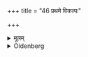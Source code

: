 +++
title = "46 प्रथमे विकल्पः"

+++

<details><summary>मूलम्</summary>

प्रथमे विकल्पः ४६
</details>

<details><summary>Oldenberg</summary>

46. The first time he may choose (either a bull or a brass vessel).
</details>
